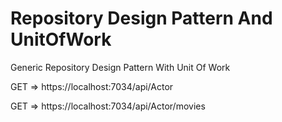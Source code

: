 # Repository Design Pattern And UnitOfWork
Generic Repository Design Pattern With Unit Of Work

GET => https://localhost:7034/api/Actor

GET => https://localhost:7034/api/Actor/movies


